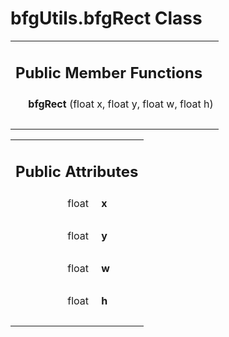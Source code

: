 
# bfgUtils.bfgRect Class 

<div class="contents"><table class="memberdecls"><tr class="heading"><td colspan="2"><h2 class="groupheader"><a id="pub-methods" name="pub-methods"></a> Public Member Functions</h2></td></tr><tr class="memitem:a93c38654c5a60b5f61bde9e92e269a5a"><td class="memItemLeft" align="right" valign="top"><a id="a93c38654c5a60b5f61bde9e92e269a5a" name="a93c38654c5a60b5f61bde9e92e269a5a"></a> &#160;</td><td class="memItemRight" valign="bottom"><b>bfgRect</b> (float x, float y, float w, float h)</td></tr><tr class="separator:a93c38654c5a60b5f61bde9e92e269a5a"><td class="memSeparator" colspan="2">&#160;</td></tr></table><table class="memberdecls"><tr class="heading"><td colspan="2"><h2 class="groupheader"><a id="pub-attribs" name="pub-attribs"></a> Public Attributes</h2></td></tr><tr class="memitem:a42f76fb1ee7b8aeb08649dbaec0b64f3"><td class="memItemLeft" align="right" valign="top"><a id="a42f76fb1ee7b8aeb08649dbaec0b64f3" name="a42f76fb1ee7b8aeb08649dbaec0b64f3"></a> float&#160;</td><td class="memItemRight" valign="bottom"><b>x</b></td></tr><tr class="separator:a42f76fb1ee7b8aeb08649dbaec0b64f3"><td class="memSeparator" colspan="2">&#160;</td></tr><tr class="memitem:aca9769ac9047cbd2aa2d2691b61ab2cf"><td class="memItemLeft" align="right" valign="top"><a id="aca9769ac9047cbd2aa2d2691b61ab2cf" name="aca9769ac9047cbd2aa2d2691b61ab2cf"></a> float&#160;</td><td class="memItemRight" valign="bottom"><b>y</b></td></tr><tr class="separator:aca9769ac9047cbd2aa2d2691b61ab2cf"><td class="memSeparator" colspan="2">&#160;</td></tr><tr class="memitem:a3347eeb302c2764c71721d31a813fe8f"><td class="memItemLeft" align="right" valign="top"><a id="a3347eeb302c2764c71721d31a813fe8f" name="a3347eeb302c2764c71721d31a813fe8f"></a> float&#160;</td><td class="memItemRight" valign="bottom"><b>w</b></td></tr><tr class="separator:a3347eeb302c2764c71721d31a813fe8f"><td class="memSeparator" colspan="2">&#160;</td></tr><tr class="memitem:aba235d8e69aa1db025a4d6462b682fe8"><td class="memItemLeft" align="right" valign="top"><a id="aba235d8e69aa1db025a4d6462b682fe8" name="aba235d8e69aa1db025a4d6462b682fe8"></a> float&#160;</td><td class="memItemRight" valign="bottom"><b>h</b></td></tr><tr class="separator:aba235d8e69aa1db025a4d6462b682fe8"><td class="memSeparator" colspan="2">&#160;</td></tr></table></div> 
